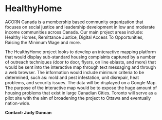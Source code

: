 HealthyHome
===========

ACORN Canada is a membership based community organization that focuses on social justice and leadership development in low and moderate income communities across Canada. Our main project areas include: Healthy Homes, Remittance Justice, Digital Access To Opportunities, Raising the Minimum Wage and more.

The HealthyHome project looks to develop an interactive mapping platform that would display sub-standard housing complaints captured by a number of outreach techniques (door to door, flyers, on line eblasts, and more) that would be sent into the interactive map through text messaging and through a web browser. The information would include minimum criteria to be determined, such as: mold and pest infestation, unit disrepair, heat problems, and security issues. The data will be displayed on a Google Map. The purpose of the interactive map would be to expose the huge amount of housing problems that exist in large Canadian Cities. Toronto will serve as a pilot site with the aim of broadening the project to Ottawa and eventually nation-wide.

**Contact: Judy Duncan**
